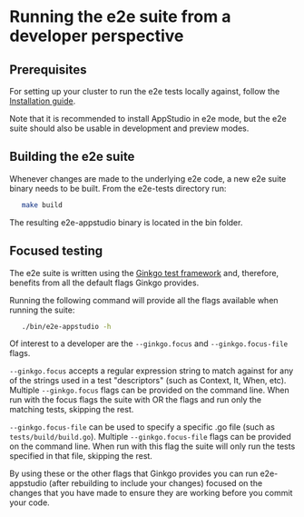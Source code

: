 # Running the e2e suite from a developer perspective

## Prerequisites

For setting up your cluster to run the e2e tests locally against, follow the [Installation guide](./Installation.md).

Note that it is recommended to install AppStudio in e2e mode, but the e2e suite should also be usable in development and preview modes.

## Building the e2e suite

Whenever changes are made to the underlying e2e code, a new e2e suite binary needs to be built. From the e2e-tests directory run:

   ```bash
      make build
   ```

The resulting e2e-appstudio binary is located in the bin folder.

## Focused testing

The e2e suite is written using the [Ginkgo test framework](https://onsi.github.io/ginkgo/) and, therefore, benefits from all the default flags Ginkgo provides.

Running the following command will provide all the flags available when running the suite:

   ```bash
      ./bin/e2e-appstudio -h
   ```

Of interest to a developer are the `--ginkgo.focus` and `--ginkgo.focus-file` flags.

`--ginkgo.focus` accepts a regular expression string to match against for any of the strings used in a test "descriptors" (such as Context, It, When, etc). Multiple `--ginkgo.focus` flags can be provided on the command line. When run with the focus flags the suite with OR the flags and run only the matching tests, skipping the rest.

`--ginkgo.focus-file` can be used to specify a specific .go file (such as `tests/build/build.go`). Multiple `--ginkgo.focus-file` flags can be provided on the command line. When run with this flag the suite will only run the tests specified in that file, skipping the rest.

By using these or the other flags that Ginkgo provides you can run e2e-appstudio (after rebuilding to include your changes) focused on the changes that you have made to ensure they are working before you commit your code.